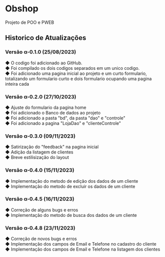 # Obshop
Projeto de POO e PWEB

## Historico de Atualizações

### Versão α-0.1.0 (25/08/2023)

<p>
  ◆ O codigo foi adicionado ao GitHub. <br />
  ◆ Foi compilado os dois codigos separados em um unico codigo. <br />
  ◆ Foi adicionado uma pagina inicial ao projeto e um curto formulario, totalizando um formulario curto e dois formulario ocupando uma pagina inteira cada <br />
</p>

### Versão α-0.2.0 (27/10/2023)

<p>
  ◆ Ajuste do formulario da pagina home <br />
  ◆ Foi adicionado o Banco de dados ao projeto <br />
  ◆ Foi adicionado a pasta "bd", da pasta "dao" e "controle" <br />
  ◆ Foi adicionado a pagina "LojaDao" e "clienteControle"
</p>

### Versão α-0.3.0 (09/11/2023)

<p>
  ◆  Satirização do "feedback" na pagina inicial<br />
  ◆ Adição da listagem de clientes <br/>
  ◆ Breve estilisização do layout
</p>

### Versão α-0.4.0 (15/11/2023)

<p>
  ◆  Implementação do metodo de edição dos dados de um cliente<br />
  ◆  Implementação do metodo de excluir os dados de um cliente
</p>

### Versão α-0.4.5 (16/11/2023)

<p>
  ◆  Correção de alguns bugs e erros<br/>
  ◆  Implementação do metodo de busca dos dados de um cliente
</p>

### Versão α-0.4.8 (23/11/2023)

<p>
  ◆  Correção de novos bugs e erros<br/>
  ◆  Implementação dos campos de Email e Telefone no cadastro do cliente<br/>
  ◆  Implementação dos campos de Email e Telefone na listagem dos clientes
</p>
